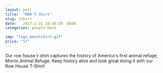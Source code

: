 ```yaml
---
layout: post
title:  "MAR T-Shirt"
slug: tshirt
date:   2017-1-31 10:48:59 -0500
categories: people hero 

img: "logo_menstshirt.gif"
price: "17"
---
```

Our row house t-shirt captures the history of America's first animal refuge, Morris Animal Refuge. Keep history alive and look great doing it with our Row House T-Shirt!
